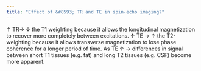 ```yaml
---
title: "Effect of &#8593; TR and TE in spin-echo imaging?"
---
```

&#8593; TR&#8594; &#8595; the T1 weighting because it allows the longitudinal magnetization to recover more completely between excitations.
&#8593; TE &#8594; &#8593; the T2-weighting because it allows transverse magnetization to lose phase coherence for a longer period of time.
As TE &#8593; &#8594; differences in signal between short T1 tissues (e.g. fat) and long T2 tissues (e.g. CSF) become more apparent.


